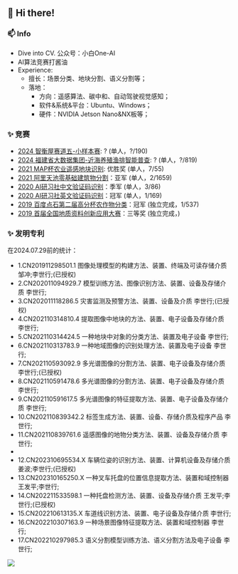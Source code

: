 ## 👋 Hi there!

### 📫 Info
* Dive into CV. 公众号：小白One-AI
* AI算法竞赛打酱油
* Experience:
  * 擅长：场景分类、地块分割、语义分割等；
  * 落地：
    * 方向：遥感算法、碳中和、自动驾驶视觉感知；
    * 软件&系统&平台：Ubuntu、Windows；
    * 硬件：NVIDIA Jetson Nano&NX板等；


### ✨ 竞赛
<!-- * [2021 MAP杯农业遥感地块识别](https://www.sohu.com/a/491428747_121123997): 优胜奖 (单人，7/55) -->
* [2024 智衡屋赛道五-小样本赛](https://challenge.datacastle.cn/v3/cmptDetail.html?id=874): ? (单人，?/190)
* [2024 福建省大数据集团-近海养殖渔排智能普查](https://datacontest.fjbdg.com.cn/v3/cmptDetail.html?id=878): ? (单人，?/819)
* [2021 MAP杯农业遥感地块识别](https://www.sohu.com/a/491428747_121123997): 优胜奖 (单人，7/55)
* [2021 阿里天池零基础建筑物分割](https://tianchi.aliyun.com/competition/entrance/531872/introduction)：亚军 (单人，2/1659)
* [2020 AI研习社中文验证码识别](https://god.yanxishe.com/71)：季军 (单人，3/86)
* [2020 AI研习社英文验证码识别](https://god.yanxishe.com/66)：冠军 (单人，1/169)
* [2019 百度点石第二届高分杯农作物分类](https://mp.weixin.qq.com/s/OjYpLxMD1q3eGBkK2aptQg)：冠军 (独立完成，1/537)
* [2019 首届全国地质资料创新应用大赛]()：三等奖 (独立完成，)

### ✨ 发明专利
在2024.07.29前的统计：
* 1.CN201911298501.1	图像处理模型的构建方法、装置、终端及可读存储介质 邹冲;李世行;(已授权)
* 2.CN202011094929.7	模型训练方法、图像识别方法、装置、设备及存储介质 李世行;
* 3.CN202011118286.5	灾害监测及预警方法、装置、设备及介质 李世行;(已授权)
* 4.CN202110314810.4	提取图像中地块的方法、装置、电子设备及存储介质 李世行;
* 5.CN202110314424.5	一种地块中对象的分类方法、装置及电子设备 李世行;
* 6.CN202110313783.9	一种地域图像的识别处理方法、装置及电子设备 李世行;
* 7.CN202110593092.9	多光谱图像的分割方法、装置、电子设备及存储介质 李世行;(已授权)
* 8.CN202110591478.6	多光谱图像的分割方法、装置、电子设备及存储介质 李世行;
* 9.CN202110591617.5	多光谱图像的特征提取方法、装置、电子设备及存储介质 李世行;
* 10.CN202110839342.2	标签生成方法、装置、设备、存储介质及程序产品 李世行;
* 11.CN202110839761.6	遥感图像的地物分类方法、装置、设备及存储介质 李世行;
* 
* 12.CN202310695534.X	车辆位姿的识别方法、装置、计算机设备及存储介质 姜波;李世行;(已授权)
* 13.CN202310165250.X	一种叉车托盘的位置信息提取方法、装置和域控制器 王发平;李世行;
* 14.CN202211533598.1	一种托盘检测方法、装置、设备及存储介质 王发平;李世行;(已授权)
* 15.CN202210613135.X	车道线识别方法、装置、电子设备及存储介质 李世行;
* 16.CN202210307163.9	一种场景图像特征提取方法、装置和域控制器 李世行;
* 17.CN202210297985.3	语义分割模型训练方法、语义分割方法及电子设备 李世行;

[![](https://github-readme-stats.vercel.app/api?username=lsh1994&show_icons=true&theme=onedark)](https://github.com/anuraghazra/github-readme-stats)

<!--
**lsh1994/lsh1994** is a ✨ _special_ ✨ repository because its `README.md` (this file) appears on your GitHub profile.

Here are some ideas to get you started:

- 🔭 I’m currently working on ...
- 🌱 I’m currently learning ...
- 👯 I’m looking to collaborate on ...
- 🤔 I’m looking for help with ...
- 💬 Ask me about ...
- 📫 How to reach me: ...
- 😄 Pronouns: ...
- ⚡ Fun fact: ...
-->
